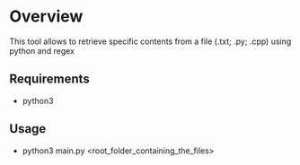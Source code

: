 # Overview

This tool allows to retrieve specific contents from a file (.txt; .py; .cpp) using python and regex

## Requirements 

- python3

## Usage 

- python3 main.py <root_folder_containing_the_files>

